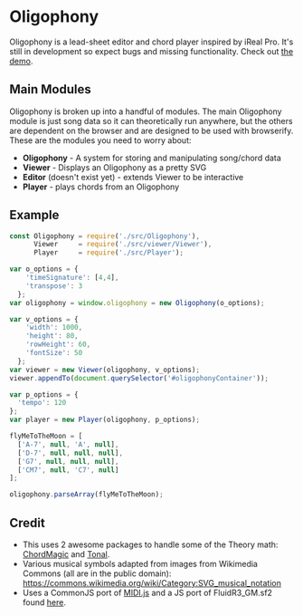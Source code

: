 # Oligophony

Oligophony is a lead-sheet editor and chord player inspired by iReal Pro. It's still in development so expect bugs and missing functionality. Check out [the demo](https://mrjacobbloom.github.io/oligophony/index.html).

## Main Modules
Oligophony is broken up into a handful of modules. The main Oligophony module is just song data so it can theoretically run anywhere, but the others are dependent on the browser and are designed to be used with browserify. These are the modules you need to worry about:
* **Oligophony** - A system for storing and manipulating song/chord data
* **Viewer** - Displays an Oligophony as a pretty SVG
* **Editor** (doesn't exist yet) - extends Viewer to be interactive
* **Player** - plays chords from an Oligophony

## Example
```javascript
const Oligophony = require('./src/Oligophony'),
      Viewer     = require('./src/viewer/Viewer'),
      Player     = require('./src/Player');

var o_options = {
    'timeSignature': [4,4],
    'transpose': 3
  };
var oligophony = window.oligophony = new Oligophony(o_options);

var v_options = {
    'width': 1000,
    'height': 80,
    'rowHeight': 60,
    'fontSize': 50
  };
var viewer = new Viewer(oligophony, v_options);
viewer.appendTo(document.querySelector('#oligophonyContainer'));

var p_options = {
  'tempo': 120
};
var player = new Player(oligophony, p_options);

flyMeToTheMoon = [
  ['A-7', null, 'A', null],
  ['D-7', null, null, null],
  ['G7', null, null, null],
  ['CM7', null, 'C7', null]
];

oligophony.parseArray(flyMeToTheMoon);
```

## Credit
* This uses 2 awesome packages to handle some of the Theory math:  [ChordMagic](https://github.com/nolanlawson/chord-magic) and [Tonal](https://github.com/danigb/tonal).
* Various musical symbols adapted from images from Wikimedia Commons (all are in the public domain): https://commons.wikimedia.org/wiki/Category:SVG_musical_notation
* Uses a CommonJS port of [MIDI.js](https://github.com/mudcube/MIDI.js) and a JS port of FluidR3_GM.sf2 found [here](https://github.com/gleitz/midi-js-soundfonts).
